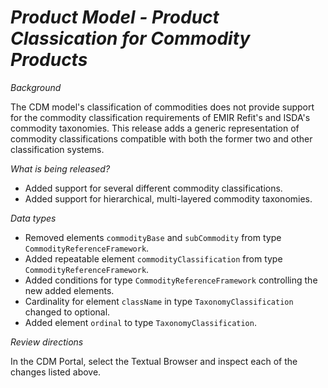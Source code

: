 # _Product Model - Product Classication for Commodity Products_

_Background_

The CDM model's classification of commodities does not provide support
for the commodity classification requirements of EMIR Refit's and ISDA's
commodity taxonomies. This release adds a generic representation of
commodity classifications compatible with both the former two and other
classification systems.

_What is being released?_

- Added support for several different commodity classifications.
- Added support for hierarchical, multi-layered commodity taxonomies.


_Data types_

- Removed elements `commodityBase` and `subCommodity` from type `CommodityReferenceFramework`.
- Added repeatable element `commodityClassification` from type `CommodityReferenceFramework`.
- Added conditions for type `CommodityReferenceFramework` controlling the new added elements.
- Cardinality for element `className` in type `TaxonomyClassification` changed to optional.
- Added element `ordinal` to type `TaxonomyClassification`.

_Review directions_

In the CDM Portal, select the Textual Browser and inspect each of the changes listed above.
